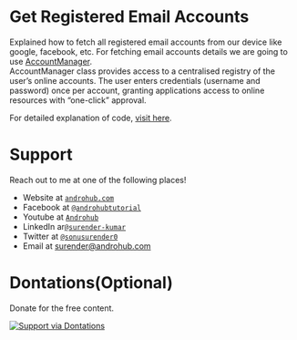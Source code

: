 # Get Registered Email Accounts
Explained how to fetch all registered email accounts from our device like google, facebook, etc. For fetching email accounts details we are going to use [AccountManager](http://developer.android.com/intl/es/reference/android/accounts/AccountManager.html).
<br>
AccountManager class provides access to a centralised registry of the user’s online accounts. The user enters credentials (username and password) once per account, granting applications access to online resources with “one-click” approval.

For detailed explanation of code, [visit here](http://www.androhub.com/get-registered-email-accounts/).

# Support
Reach out to me at one of the following places!

- Website at <a href="http://www.androhub.com/" target="_blank">`androhub.com`</a>
- Facebook at <a href="https://www.facebook.com/androhubtutorial/" target="_blank">`@androhubtutorial`</a>
- Youtube at <a href="https://www.youtube.com/channel/UCHJh3E9mtRzbM3WVVl9glJg" target="_blank">`Androhub`</a>
- LinkedIn ar<a href="https://www.linkedin.com/in/surender-kumar-681472a8?originalSubdomain=in" target="_blank">`@surender-kumar`</a>
- Twitter at <a href="https://twitter.com/sonusurender0/" target="_blank">`@sonusurender0`</a>
- Email at surender@androhub.com

# Dontations(Optional)
Donate for the free content.
<br>

[![Support via Dontations](https://www.paypalobjects.com/en_GB/i/btn/btn_donateCC_LG.gif)](https://www.paypal.com/cgi-bin/webscr?cmd=_donations&business=sonu.surendra0%40gmail.com&currency_code=USD&source=url)
